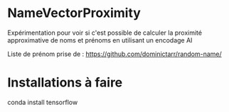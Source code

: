 # NameVectorProximity
Expérimentation pour voir si c'est possible de calculer la proximité approximative de noms et prénoms en utilisant un encodage AI 

Liste de prénom prise de : https://github.com/dominictarr/random-name/

# Installations à faire
conda install tensorflow
